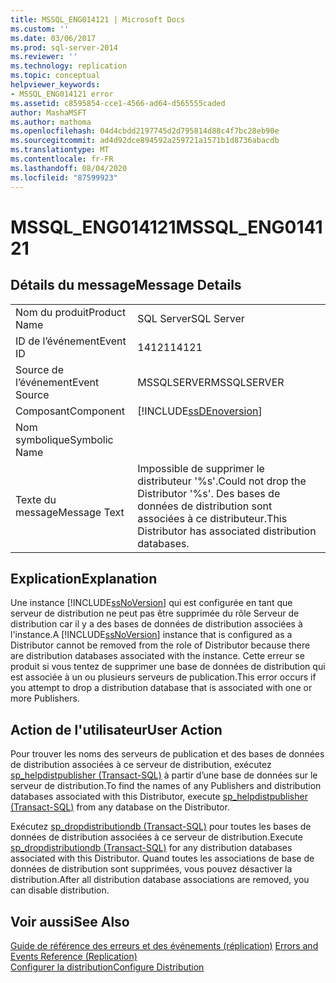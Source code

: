 ```yaml
---
title: MSSQL_ENG014121 | Microsoft Docs
ms.custom: ''
ms.date: 03/06/2017
ms.prod: sql-server-2014
ms.reviewer: ''
ms.technology: replication
ms.topic: conceptual
helpviewer_keywords:
- MSSQL_ENG014121 error
ms.assetid: c8595854-cce1-4566-ad64-d565555caded
author: MashaMSFT
ms.author: mathoma
ms.openlocfilehash: 04d4cbdd2197745d2d795814d88c4f7bc28eb90e
ms.sourcegitcommit: ad4d92dce894592a259721a1571b1d8736abacdb
ms.translationtype: MT
ms.contentlocale: fr-FR
ms.lasthandoff: 08/04/2020
ms.locfileid: "87599923"
---
```

# <a name="mssql_eng014121"></a><span data-ttu-id="efaf0-102">MSSQL_ENG014121</span><span class="sxs-lookup"><span data-stu-id="efaf0-102">MSSQL_ENG014121</span></span>
    
## <a name="message-details"></a><span data-ttu-id="efaf0-103">Détails du message</span><span class="sxs-lookup"><span data-stu-id="efaf0-103">Message Details</span></span>  
  
|||  
|-|-|  
|<span data-ttu-id="efaf0-104">Nom du produit</span><span class="sxs-lookup"><span data-stu-id="efaf0-104">Product Name</span></span>|<span data-ttu-id="efaf0-105">SQL Server</span><span class="sxs-lookup"><span data-stu-id="efaf0-105">SQL Server</span></span>|  
|<span data-ttu-id="efaf0-106">ID de l’événement</span><span class="sxs-lookup"><span data-stu-id="efaf0-106">Event ID</span></span>|<span data-ttu-id="efaf0-107">14121</span><span class="sxs-lookup"><span data-stu-id="efaf0-107">14121</span></span>|  
|<span data-ttu-id="efaf0-108">Source de l’événement</span><span class="sxs-lookup"><span data-stu-id="efaf0-108">Event Source</span></span>|<span data-ttu-id="efaf0-109">MSSQLSERVER</span><span class="sxs-lookup"><span data-stu-id="efaf0-109">MSSQLSERVER</span></span>|  
|<span data-ttu-id="efaf0-110">Composant</span><span class="sxs-lookup"><span data-stu-id="efaf0-110">Component</span></span>|[!INCLUDE[ssDEnoversion](../../includes/ssdenoversion-md.md)]|  
|<span data-ttu-id="efaf0-111">Nom symbolique</span><span class="sxs-lookup"><span data-stu-id="efaf0-111">Symbolic Name</span></span>||  
|<span data-ttu-id="efaf0-112">Texte du message</span><span class="sxs-lookup"><span data-stu-id="efaf0-112">Message Text</span></span>|<span data-ttu-id="efaf0-113">Impossible de supprimer le distributeur '%s'.</span><span class="sxs-lookup"><span data-stu-id="efaf0-113">Could not drop the Distributor '%s'.</span></span> <span data-ttu-id="efaf0-114">Des bases de données de distribution sont associées à ce distributeur.</span><span class="sxs-lookup"><span data-stu-id="efaf0-114">This Distributor has associated distribution databases.</span></span>|  
  
## <a name="explanation"></a><span data-ttu-id="efaf0-115">Explication</span><span class="sxs-lookup"><span data-stu-id="efaf0-115">Explanation</span></span>  
 <span data-ttu-id="efaf0-116">Une instance [!INCLUDE[ssNoVersion](../../includes/ssnoversion-md.md)] qui est configurée en tant que serveur de distribution ne peut pas être supprimée du rôle Serveur de distribution car il y a des bases de données de distribution associées à l'instance.</span><span class="sxs-lookup"><span data-stu-id="efaf0-116">A [!INCLUDE[ssNoVersion](../../includes/ssnoversion-md.md)] instance that is configured as a Distributor cannot be removed from the role of Distributor because there are distribution databases associated with the instance.</span></span> <span data-ttu-id="efaf0-117">Cette erreur se produit si vous tentez de supprimer une base de données de distribution qui est associée à un ou plusieurs serveurs de publication.</span><span class="sxs-lookup"><span data-stu-id="efaf0-117">This error occurs if you attempt to drop a distribution database that is associated with one or more Publishers.</span></span>  
  
## <a name="user-action"></a><span data-ttu-id="efaf0-118">Action de l'utilisateur</span><span class="sxs-lookup"><span data-stu-id="efaf0-118">User Action</span></span>  
 <span data-ttu-id="efaf0-119">Pour trouver les noms des serveurs de publication et des bases de données de distribution associées à ce serveur de distribution, exécutez [sp_helpdistpublisher &#40;Transact-SQL&#41;](/sql/relational-databases/system-stored-procedures/sp-helpdistpublisher-transact-sql) à partir d’une base de données sur le serveur de distribution.</span><span class="sxs-lookup"><span data-stu-id="efaf0-119">To find the names of any Publishers and distribution databases associated with this Distributor, execute [sp_helpdistpublisher &#40;Transact-SQL&#41;](/sql/relational-databases/system-stored-procedures/sp-helpdistpublisher-transact-sql) from any database on the Distributor.</span></span>  
  
 <span data-ttu-id="efaf0-120">Exécutez [sp_dropdistributiondb &#40;Transact-SQL&#41;](/sql/relational-databases/system-stored-procedures/sp-dropdistributiondb-transact-sql) pour toutes les bases de données de distribution associées à ce serveur de distribution.</span><span class="sxs-lookup"><span data-stu-id="efaf0-120">Execute [sp_dropdistributiondb &#40;Transact-SQL&#41;](/sql/relational-databases/system-stored-procedures/sp-dropdistributiondb-transact-sql) for any distribution databases associated with this Distributor.</span></span> <span data-ttu-id="efaf0-121">Quand toutes les associations de base de données de distribution sont supprimées, vous pouvez désactiver la distribution.</span><span class="sxs-lookup"><span data-stu-id="efaf0-121">After all distribution database associations are removed, you can disable distribution.</span></span>  
  
## <a name="see-also"></a><span data-ttu-id="efaf0-122">Voir aussi</span><span class="sxs-lookup"><span data-stu-id="efaf0-122">See Also</span></span>  
 <span data-ttu-id="efaf0-123">[Guide de référence des erreurs et des événements &#40;réplication&#41;](errors-and-events-reference-replication.md) </span><span class="sxs-lookup"><span data-stu-id="efaf0-123">[Errors and Events Reference &#40;Replication&#41;](errors-and-events-reference-replication.md) </span></span>  
 [<span data-ttu-id="efaf0-124">Configurer la distribution</span><span class="sxs-lookup"><span data-stu-id="efaf0-124">Configure Distribution</span></span>](configure-distribution.md)  
  
  
